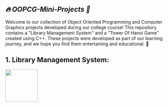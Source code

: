 ## *🔥 OOPCG-Mini-Projects 🎴*



Welcome to our collection of Object Oriented Programming and Computer Graphics projects developed during our college course! This repository contains a "Library Management System" and a "Tower Of Hanoi Game" created using C++. These projects were developed as part of our learning journey, and we hope you find them entertaining and educational. 🚀


## 1. Library Management System:

<a href="https://github.com/Hrishikesh-Gavai/Python-Mini-Projects/blob/main/Mini%20Project%20Codes/Snake%20Game.py">
    <img src="https://github.com/Hrishikesh-Gavai/Python-Mini-Projects/assets/168000487/1ed6810d-bafa-46aa-a499-acd7f24b6c6f" width="100" height="100">
</a>
